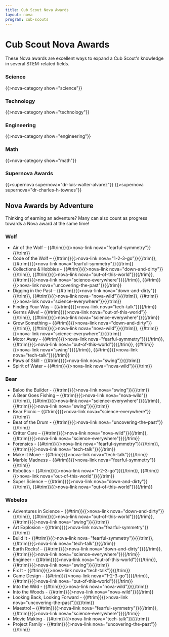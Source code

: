 ```yaml
---
title: Cub Scout Nova Awards
layout: nova
program: cub-scouts
---
```


# Cub Scout Nova Awards

These Nova awards are excellent ways to expand a Cub Scout's knowledge in several STEM-related fields.

### Science

{{>nova-category show="science"}}

### Technology

{{>nova-category show="technology"}}

### Engineering

{{>nova-category show="engineering"}}

### Math

{{>nova-category show="math"}}

### Supernova Awards

<div class="D(f) Jc(se) Fxd(c)--s">

{{>supernova supernova="dr-luis-walter-alvarez"}}
{{>supernova supernova="dr-charles-h-townes"}}

</div>

## Nova Awards by Adventure

Thinking of earning an adventure? Many can also count as progress towards a Nova award at the same time!

### Wolf

* Air of the Wolf – {{#trim}}{{>nova-link nova="fearful-symmetry"}}{{/trim}}
* Code of the Wolf – {{#trim}}{{>nova-link nova="1-2-3-go"}}{{/trim}}, {{#trim}}{{>nova-link nova="fearful-symmetry"}}{{/trim}}
* Collections & Hobbies – {{#trim}}{{>nova-link nova="down-and-dirty"}}{{/trim}}, {{#trim}}{{>nova-link nova="out-of-this-world"}}{{/trim}}, {{#trim}}{{>nova-link nova="science-everywhere"}}{{/trim}}, {{#trim}}{{>nova-link nova="uncovering-the-past"}}{{/trim}}
* Digging in the Past – {{#trim}}{{>nova-link nova="down-and-dirty"}}{{/trim}}, {{#trim}}{{>nova-link nova="nova-wild"}}{{/trim}}, {{#trim}}{{>nova-link nova="science-everywhere"}}{{/trim}}
* Finding Your Way – {{#trim}}{{>nova-link nova="tech-talk"}}{{/trim}}
* Germs Alive! – {{#trim}}{{>nova-link nova="out-of-this-world"}}{{/trim}}, {{#trim}}{{>nova-link nova="science-everywhere"}}{{/trim}}
* Grow Something – {{#trim}}{{>nova-link nova="down-and-dirty"}}{{/trim}}, {{#trim}}{{>nova-link nova="nova-wild"}}{{/trim}}, {{#trim}}{{>nova-link nova="science-everywhere"}}{{/trim}}
* Motor Away - {{#trim}}{{>nova-link nova="fearful-symmetry"}}{{/trim}}, {{#trim}}{{>nova-link nova="out-of-this-world"}}{{/trim}}, {{#trim}}{{>nova-link nova="swing"}}{{/trim}}, {{#trim}}{{>nova-link nova="tech-talk"}}{{/trim}}
* Paws of Skill - {{#trim}}{{>nova-link nova="swing"}}{{/trim}}
* Spirit of Water – {{#trim}}{{>nova-link nova="nova-wild"}}{{/trim}}

### Bear

* Baloo the Builder - {{#trim}}{{>nova-link nova="swing"}}{{/trim}}
* A Bear Goes Fishing – {{#trim}}{{>nova-link nova="nova-wild"}}{{/trim}}, {{#trim}}{{>nova-link nova="science-everywhere"}}{{/trim}}, {{#trim}}{{>nova-link nova="swing"}}{{/trim}}
* Bear Picnic – {{#trim}}{{>nova-link nova="science-everywhere"}}{{/trim}}
* Beat of the Drum - {{#trim}}{{>nova-link nova="uncovering-the-past"}}{{/trim}}
* Critter Care – {{#trim}}{{>nova-link nova="nova-wild"}}{{/trim}}, {{#trim}}{{>nova-link nova="science-everywhere"}}{{/trim}}
* Forensics - {{#trim}}{{>nova-link nova="fearful-symmetry"}}{{/trim}}, {{#trim}}{{>nova-link nova="tech-talk"}}{{/trim}}
* Make it Move - {{#trim}}{{>nova-link nova="tech-talk"}}{{/trim}}
* Marble Madness - {{#trim}}{{>nova-link nova="fearful-symmetry"}}{{/trim}}
* Robotics - {{#trim}}{{>nova-link nova="1-2-3-go"}}{{/trim}}, {{#trim}}{{>nova-link nova="out-of-this-world"}}{{/trim}}
* Super Science – {{#trim}}{{>nova-link nova="down-and-dirty"}}{{/trim}}, {{#trim}}{{>nova-link nova="out-of-this-world"}}{{/trim}}

### Webelos

* Adventures in Science – {{#trim}}{{>nova-link nova="down-and-dirty"}}{{/trim}}, {{#trim}}{{>nova-link nova="out-of-this-world"}}{{/trim}}, {{#trim}}{{>nova-link nova="swing"}}{{/trim}}
* Art Explosion - {{#trim}}{{>nova-link nova="fearful-symmetry"}}{{/trim}}
* Build It - {{#trim}}{{>nova-link nova="fearful-symmetry"}}{{/trim}}, {{#trim}}{{>nova-link nova="tech-talk"}}{{/trim}}
* Earth Rocks! – {{#trim}}{{>nova-link nova="down-and-dirty"}}{{/trim}}, {{#trim}}{{>nova-link nova="science-everywhere"}}{{/trim}}
* Engineer - {{#trim}}{{>nova-link nova="out-of-this-world"}}{{/trim}}, {{#trim}}{{>nova-link nova="swing"}}{{/trim}}
* Fix It - {{#trim}}{{>nova-link nova="tech-talk"}}{{/trim}}
* Game Design - {{#trim}}{{>nova-link nova="1-2-3-go"}}{{/trim}}, {{#trim}}{{>nova-link nova="out-of-this-world"}}{{/trim}}
* Into the Wild - {{#trim}}{{>nova-link nova="nova-wild"}}{{/trim}}
* Into the Woods - {{#trim}}{{>nova-link nova="nova-wild"}}{{/trim}}
* Looking Back, Looking Forward - {{#trim}}{{>nova-link nova="uncovering-the-past"}}{{/trim}}
* Maestro! – {{#trim}}{{>nova-link nova="fearful-symmetry"}}{{/trim}}, {{#trim}}{{>nova-link nova="science-everywhere"}}{{/trim}}
* Movie Making - {{#trim}}{{>nova-link nova="tech-talk"}}{{/trim}}
* Project Family - {{#trim}}{{>nova-link nova="uncovering-the-past"}}{{/trim}}
